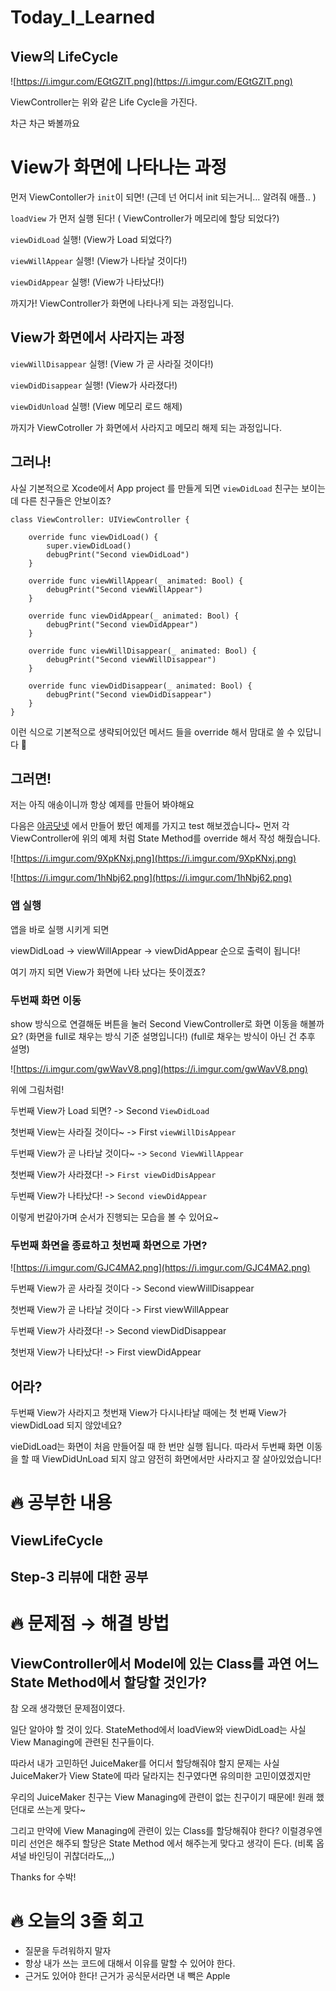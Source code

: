 # Today_I_Learned

## View의 LifeCycle

![https://i.imgur.com/EGtGZlT.png](https://i.imgur.com/EGtGZlT.png)

ViewController는 위와 같은 Life Cycle을 가진다.

차근 차근 봐볼까요

# View가 화면에 나타나는 과정

먼저 ViewContoller가 `init`이 되면! (근데 넌 어디서 init 되는거니… 알려줘 애플.. )

`loadView` 가 먼저 실행 된다! ( ViewController가 메모리에 할당 되었다?)

`viewDidLoad` 실행! (View가 Load 되었다?)

`viewWillAppear` 실행! (View가 나타날 것이다!)

`viewDidAppear` 실행! (View가 나타났다!)

까지가! ViewController가 화면에 나타나게 되는 과정입니다.

## View가 화면에서 사라지는 과정

`viewWillDisappear` 실행! (View 가 곧 사라질 것이다!)

`viewDidDisappear` 실행! (View가 사라졌다!)

`viewDidUnload` 실행! (View 메모리 로드 해제)

까지가 ViewCotroller 가 화면에서 사라지고 메모리 해제 되는 과정입니다.

## 그러나!

사실 기본적으로 Xcode에서 App project 를 만들게 되면 `viewDidLoad` 친구는 보이는데 다른 친구들은 안보이죠?

```
class ViewController: UIViewController {

    override func viewDidLoad() {
        super.viewDidLoad()
        debugPrint("Second viewDidLoad")
    }

    override func viewWillAppear(_ animated: Bool) {
        debugPrint("Second viewWillAppear")
    }

    override func viewDidAppear(_ animated: Bool) {
        debugPrint("Second viewDidAppear")
    }

    override func viewWillDisappear(_ animated: Bool) {
        debugPrint("Second viewWillDisappear")
    }

    override func viewDidDisappear(_ animated: Bool) {
        debugPrint("Second viewDidDisappear")
    }
}

```

이런 식으로 기본적으로 생략되어있던 메서드 들을 override 해서 맘대로 쓸 수 있답니다 👏

## 그러면!

저는 아직 애송이니까 항상 예제를 만들어 봐야해요

다음은 [야곰닷넷](https://yagom.net/courses/ios-starter-uikit/) 에서 만들어 봤던 예제를 가지고 test 해보겠습니다~
먼저 각 ViewController에 위의 예제 처럼 State Method를 override 해서 작성 해줬습니다.

![https://i.imgur.com/9XpKNxj.png](https://i.imgur.com/9XpKNxj.png)

![https://i.imgur.com/1hNbj62.png](https://i.imgur.com/1hNbj62.png)

### 앱 실행

앱을 바로 실행 시키게 되면

viewDidLoad -> viewWillAppear -> viewDidAppear 순으로 출력이 됩니다!

여기 까지 되면 View가 화면에 나타 났다는 뜻이겠죠?

### 두번째 화면 이동

show 방식으로 연결해둔 버튼을 눌러 Second ViewController로 화면 이동을 해볼까요?
(화면을 full로 채우는 방식 기준 설명입니다!)
(full로 채우는 방식이 아닌 건 추후 설명)

![https://i.imgur.com/gwWavV8.png](https://i.imgur.com/gwWavV8.png)

위에 그림처럼!

두번째 View가 Load 되면? -> Second `ViewDidLoad`

첫번째 View는 사라질 것이다~ -> First `viewWillDisAppear`

두번째 View가 곧 나타날 것이다~ -> `Second ViewWillAppear`

첫번째 View가 사라졌다! -> `First viewDidDisAppear`

두번째 View가 나타났다! -> `Second viewDidAppear`

이렇게 번갈아가며 순서가 진행되는 모습을 볼 수 있어요~

### 두번째 화면을 종료하고 첫번째 화면으로 가면?

![https://i.imgur.com/GJC4MA2.png](https://i.imgur.com/GJC4MA2.png)

두번째 View가 곧 사라질 것이다 -> Second viewWillDisappear

첫번째 View가 곧 나타날 것이다 -> First viewWillAppear

두번째 View가 사라졌다! -> Second viewDidDisappear

첫번재 View가 나타났다! -> First viewDidAppear

## 어라?

두번째 View가 사라지고 첫번재 View가 다시나타날 때에는 첫 번째 View가 viewDidLoad 되지 않았네요?

vieDidLoad는 화면이 처음 만들어질 때 한 번만 실행 됩니다. 따라서 두번째 화면 이동을 할 때 ViewDidUnLoad 되지 않고 얌전히 화면에서만 사라지고 잘 살아있었습니다!

# ****🔥 공부한 내용****

## ViewLifeCycle

## Step-3 리뷰에 대한 공부

## 

# ****🔥 문제점 → 해결 방법****

## ViewController에서 Model에 있는 Class를 과연 어느 State Method에서 할당할 것인가?

 참 오래 생각했던 문제점이였다.
 
 일단 알아야 할 것이 있다. StateMethod에서 loadView와 viewDidLoad는 사실 View Managing에 관련된 친구들이다.
 
 따라서 내가 고민하던 JuiceMaker를 어디서 할당해줘야 할지 문제는 사실 JuiceMaker가 View State에 따라 달라지는 친구였다면 유의미한 고민이였겠지만
 
 우리의 JuiceMaker 친구는 View Managing에 관련이 없는 친구이기 때문에! 원래 했던대로 쓰는게 맞다~
 
 그리고 만약에 View Managing에 관련이 있는 Class를 할당해줘야 한다? 이럴경우엔 미리 선언은 해주되 할당은 State Method 에서 해주는게 맞다고 생각이 든다. (비록 옵셔널 바인딩이 귀찮더라도,,,)
 
 Thanks for 수박!

# ****🔥 오늘의 3줄 회고****

- 질문을 두려워하지 말자
- 항상 내가 쓰는 코드에 대해서 이유를 말할 수 있어야 한다.
- 근거도 있어야 한다! 근거가 공식문서라면 내 빽은 Apple
